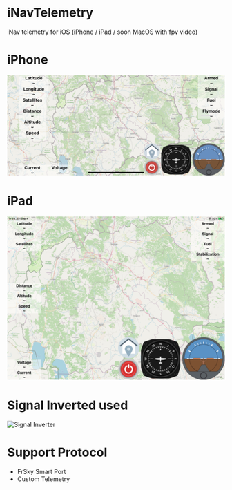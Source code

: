 # iNavTelemetry
iNav telemetry for iOS (iPhone / iPad / soon MacOS with fpv video)

# iPhone
![iPhone Application](iphone.jpeg)
# iPad
![iPad application](ipad.jpeg)

# Signal Inverted used
![Signal Inverter](inverter.jpeg)

# Support Protocol
- FrSky Smart Port 
- Custom Telemetry
